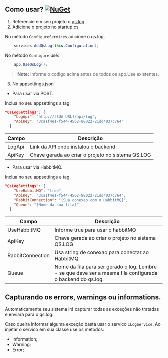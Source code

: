 ## Como usar? [![NuGet](https://img.shields.io/nuget/v/qsLog.svg)](https://nuget.org/packages/qsLog)

1. Referencie em seu projeto o [qs.log](https://nuget.org/packages/qsLog) 
2. Adicione o projeto no startup.cs

No método `ConfigureServices` adicione o qs.log.
```csharp
    services.AddQsLog(this.Configuration);
```
No método `Configure` use:
```csharp
    app.UseQsLog();
```
>**Note:** Informe o codigo acima antes de todos os app.Use existentes.

3. No appsettings.json

- Para usar via POST. 

Inclua no seu appsettings a tag.

```json
"QsLogSettings": {
    "LogApi": "http://[SUA URL]/api/log",
    "ApiKey": "3ca1f4e1-f544-4562-88022-21dd4037c764"
  }
``` 
|Campo|Descrição|
|--|--|
|LogApi  | Link da API onde instalou o backend |
|ApiKey  | Chave gerada ao criar o projeto no sistema QS.LOG |

- Para usar via HabbitMQ.

Inclua no seu appsettings a tag.

```json
"QsLogSettings": {
    "UseHabbitMQ": "true",
    "ApiKey": "3ca1f4e1-f544-4562-88022-21dd4037c764",
    "RabbitConnection": "[Sua conexao com o HabbitMQ]",
    "Queue": "[Nome da sua fila]"
  }
```

|Campo|Descrição|
|--|--|
|UseHabbitMQ  | Informe true para usar o habbitMQ |
|ApiKey  | Chave gerada ao criar o projeto no sistema QS.LOG |
|RabbitConnection  | Usa string de conexao para conectar ao HabbitMQ |
|Queue  | Nome da fila para ser gerado o log. Lembre - se que deve ser a mesma fila configurada o backend do qs.log. |


## Capturando os errors, warnings ou informations. 

Automaticamente seu sistema irá capturar todas as exceções não tratadas e enviará para o qs.log.

Caso queira informar alguma exceção basta usar o servico `ILogService`. 
Ao injetar o servico em sua classe use os metodos: 

- Information;
- Warning;
- Error;